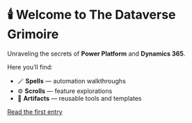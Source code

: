 # 🕯️ Welcome to The Dataverse Grimoire

Unraveling the secrets of **Power Platform** and **Dynamics 365**.

Here you’ll find:
- 🪄 **Spells** — automation walkthroughs  
- ⚙️ **Scrolls** — feature explorations  
- 💾 **Artifacts** — reusable tools and templates  

[Read the first entry](/posts/2025-10-04-first-summoning.md)
